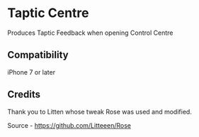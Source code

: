 # Taptic Centre

Produces Taptic Feedback when opening Control Centre

## Compatibility

iPhone 7 or later

## Credits

Thank you to Litten whose tweak Rose was used and modified.

Source -  https://github.com/Litteeen/Rose
